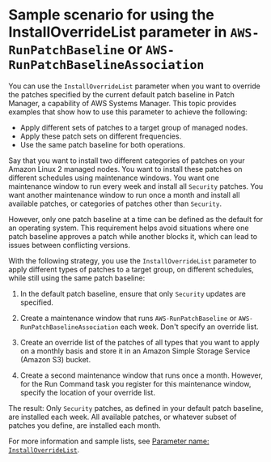 # Sample scenario for using the InstallOverrideList parameter in `AWS-RunPatchBaseline` or `AWS-RunPatchBaselineAssociation`<a name="patch-manager-override-lists"></a>

You can use the `InstallOverrideList` parameter when you want to override the patches specified by the current default patch baseline in Patch Manager, a capability of AWS Systems Manager\. This topic provides examples that show how to use this parameter to achieve the following:
+ Apply different sets of patches to a target group of managed nodes\.
+ Apply these patch sets on different frequencies\.
+ Use the same patch baseline for both operations\.

Say that you want to install two different categories of patches on your Amazon Linux 2 managed nodes\. You want to install these patches on different schedules using maintenance windows\. You want one maintenance window to run every week and install all `Security` patches\. You want another maintenance window to run once a month and install all available patches, or categories of patches other than `Security`\. 

However, only one patch baseline at a time can be defined as the default for an operating system\. This requirement helps avoid situations where one patch baseline approves a patch while another blocks it, which can lead to issues between conflicting versions\.

With the following strategy, you use the `InstallOverrideList` parameter to apply different types of patches to a target group, on different schedules, while still using the same patch baseline:

1. In the default patch baseline, ensure that only `Security` updates are specified\.

1. Create a maintenance window that runs `AWS-RunPatchBaseline` or `AWS-RunPatchBaselineAssociation` each week\. Don't specify an override list\.

1. Create an override list of the patches of all types that you want to apply on a monthly basis and store it in an Amazon Simple Storage Service \(Amazon S3\) bucket\. 

1. Create a second maintenance window that runs once a month\. However, for the Run Command task you register for this maintenance window, specify the location of your override list\.

The result: Only `Security` patches, as defined in your default patch baseline, are installed each week\. All available patches, or whatever subset of patches you define, are installed each month\.

For more information and sample lists, see [Parameter name: `InstallOverrideList`](patch-manager-aws-runpatchbaseline.md#patch-manager-aws-runpatchbaseline-parameters-installoverridelist)\.